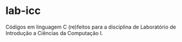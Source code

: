 # lab-icc
Códigos em linguagem C (re)feitos para a disciplina de Laboratório de Introdução a Ciências da Computação I.

